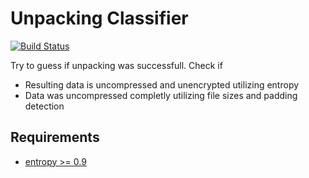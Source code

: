 # Unpacking Classifier
[![Build Status](https://travis-ci.org/fkie-cad/common_helper_unpacking_classifier.svg?branch=master)](https://travis-ci.org/fkie-cad/common_helper_unpacking_classifier)

Try to guess if unpacking was successfull.
Check if
 * Resulting data is uncompressed and unencrypted utilizing entropy
 * Data was uncompressed completly utilizing file sizes and padding detection
 
## Requirements

 * [entropy >= 0.9](https://pypi.python.org/pypi/entropy/0.9)
